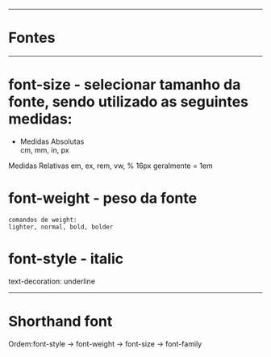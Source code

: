 --------------------------------------
# Fontes #
--------------------------------------

# font-size - selecionar tamanho da fonte, sendo utilizado as seguintes medidas: #  
 * Medidas Absolutas          
     cm, mm, in, px

Medidas Relativas
    em, ex, rem, vw, %
    16px geralmente = 1em

# font-weight - peso da fonte #
    comandos de weight: 
    lighter, normal, bold, bolder 

# font-style - italic #

text-decoration: underline 

--------------------------------------

# Shorthand font #

Ordem:font-style -> font-weight -> font-size -> font-family 
